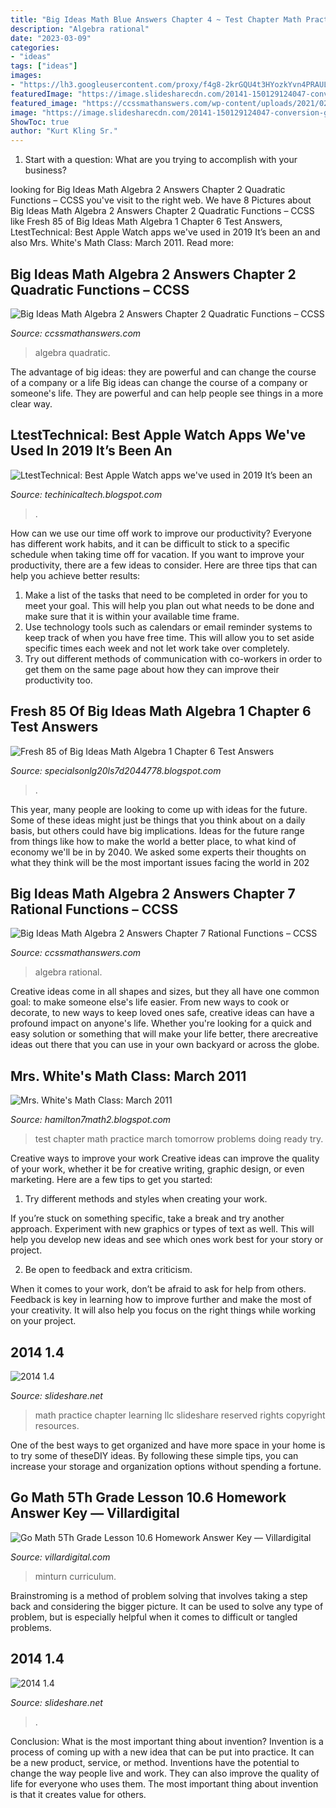```yaml
---
title: "Big Ideas Math Blue Answers Chapter 4 ~ Test Chapter Math Practice March Tomorrow Problems Doing Ready Try"
description: "Algebra rational"
date: "2023-03-09"
categories:
- "ideas"
tags: ["ideas"]
images:
- "https://lh3.googleusercontent.com/proxy/f4g8-2krGQU4t3HYozkYvn4PRAULISI2Xt-G4K85KalbkdOVoMawtzrJqhvjSBFpTyvkzgsr8AxIUFGTrnzuriOB1wHLeWYBenVfU-bwhiLElWAi8IqqWH_sSUzbfcwQgrMcWlh4lmo=w1200-h630-p-k-no-nu"
featuredImage: "https://image.slidesharecdn.com/20141-150129124047-conversion-gate01/95/2014-14-2-638.jpg?cb=1422535312"
featured_image: "https://ccssmathanswers.com/wp-content/uploads/2021/02/Big-Ideas-Math-Answers-Algebra-2-Chapter-7-Rational-Functions-7.5-a-21.png"
image: "https://image.slidesharecdn.com/20141-150129124047-conversion-gate01/95/2014-14-2-638.jpg?cb=1422535312"
ShowToc: true
author: "Kurt Kling Sr."
---
```



1. Start with a question: What are you trying to accomplish with your business?

	

		
looking for Big Ideas Math Algebra 2 Answers Chapter 2 Quadratic Functions – CCSS you've visit to the right web. We have 8 Pictures about Big Ideas Math Algebra 2 Answers Chapter 2 Quadratic Functions – CCSS like Fresh 85 of Big Ideas Math Algebra 1 Chapter 6 Test Answers, LtestTechnical: Best Apple Watch apps we&#039;ve used in 2019 It’s been an and also Mrs. White&#039;s Math Class: March 2011. Read more:
		
    
## Big Ideas Math Algebra 2 Answers Chapter 2 Quadratic Functions – CCSS

<img loading=lazy src="https://ccssmathanswers.com/wp-content/uploads/2021/02/Big-Ideas-Math-Algebra-2-Answers-Chapter-2-Quadratic-Functions-2.1-Question-45.1-300x231.png" onerror="this.onerror=null;this.src='https://tse4.mm.bing.net/th?id=OIP.F_rp8XCAb3D-P40vCqTiCwAAAA&amp;pid=15.1';" alt="Big Ideas Math Algebra 2 Answers Chapter 2 Quadratic Functions – CCSS">

_Source: ccssmathanswers.com_

>algebra quadratic. 

	

The advantage of big ideas: they are powerful and can change the course of a company or a life
Big ideas can change the course of a company or someone's life. They are powerful and can help people see things in a more clear way.

    
## LtestTechnical: Best Apple Watch Apps We&#039;ve Used In 2019 It’s Been An

<img loading=lazy src="https://lh5.googleusercontent.com/proxy/ySrKQaYjS9gyxh2LConac_MYYrkvyv99GhyQxVgDM9BghxFyJWdhKaaCnlq7_YRFvAjaE0W3Xm9NYb787dQylNm0D_PfdJZh3_w3sNhGYA=w1200-h630-p-k-no-nu" onerror="this.onerror=null;this.src='https://tse1.mm.bing.net/th?id=OIP.RpA6hGS32hc2VIVNEvtmXwHaEK&amp;pid=15.1';" alt="LtestTechnical: Best Apple Watch apps we&#039;ve used in 2019 It’s been an">

_Source: techinicaltech.blogspot.com_

>. 

	

How can we use our time off work to improve our productivity?
Everyone has different work habits, and it can be difficult to stick to a specific schedule when taking time off for vacation. If you want to improve your productivity, there are a few ideas to consider. Here are three tips that can help you achieve better results: 
1. Make a list of the tasks that need to be completed in order for you to meet your goal. This will help you plan out what needs to be done and make sure that it is within your available time frame. 
2. Use technology tools such as calendars or email reminder systems to keep track of when you have free time. This will allow you to set aside specific times each week and not let work take over completely. 
3. Try out different methods of communication with co-workers in order to get them on the same page about how they can improve their productivity too.

    
## Fresh 85 Of Big Ideas Math Algebra 1 Chapter 6 Test Answers

<img loading=lazy src="https://lh3.googleusercontent.com/proxy/f4g8-2krGQU4t3HYozkYvn4PRAULISI2Xt-G4K85KalbkdOVoMawtzrJqhvjSBFpTyvkzgsr8AxIUFGTrnzuriOB1wHLeWYBenVfU-bwhiLElWAi8IqqWH_sSUzbfcwQgrMcWlh4lmo=w1200-h630-p-k-no-nu" onerror="this.onerror=null;this.src='https://tse2.mm.bing.net/th?id=OIP.BfFsdKO8QnM-Df06W93hggHaF0&amp;pid=15.1';" alt="Fresh 85 of Big Ideas Math Algebra 1 Chapter 6 Test Answers">

_Source: specialsonlg20ls7d2044778.blogspot.com_

>. 

	

This year, many people are looking to come up with ideas for the future. Some of these ideas might just be things that you think about on a daily basis, but others could have big implications. Ideas for the future range from things like how to make the world a better place, to what kind of economy we'll be in by 2040. We asked some experts their thoughts on what they think will be the most important issues facing the world in 202
    
## Big Ideas Math Algebra 2 Answers Chapter 7 Rational Functions – CCSS

<img loading=lazy src="https://ccssmathanswers.com/wp-content/uploads/2021/02/Big-Ideas-Math-Answers-Algebra-2-Chapter-7-Rational-Functions-7.5-a-21.png" onerror="this.onerror=null;this.src='https://tse1.mm.bing.net/th?id=OIP.dss3Ipjw0Bai6ootXMhywwAAAA&amp;pid=15.1';" alt="Big Ideas Math Algebra 2 Answers Chapter 7 Rational Functions – CCSS">

_Source: ccssmathanswers.com_

>algebra rational. 

	

Creative ideas come in all shapes and sizes, but they all have one common goal: to make someone else's life easier. From new ways to cook or decorate, to new ways to keep loved ones safe, creative ideas can have a profound impact on anyone's life. Whether you're looking for a quick and easy solution or something that will make your life better, there arecreative ideas out there that you can use in your own backyard or across the globe.

    
## Mrs. White&#039;s Math Class: March 2011

<img loading=lazy src="https://lh5.googleusercontent.com/-JcwcD24j6nk/TW1XLFAzx1I/AAAAAAAAADE/NfC0-v7876Y/s640/Ch3+Practice+Test+A.jpg" onerror="this.onerror=null;this.src='https://tse2.mm.bing.net/th?id=OIP.LRJyuthwYUKHxosMu0JHDAHaJ7&amp;pid=15.1';" alt="Mrs. White&#039;s Math Class: March 2011">

_Source: hamilton7math2.blogspot.com_

>test chapter math practice march tomorrow problems doing ready try. 

	

Creative ways to improve your work
Creative ideas can improve the quality of your work, whether it be for creative writing, graphic design, or even marketing. Here are a few tips to get you started:
1. Try different methods and styles when creating your work.

If you’re stuck on something specific, take a break and try another approach. Experiment with new graphics or types of text as well. This will help you develop new ideas and see which ones work best for your story or project.

2. Be open to feedback and extra criticism.

When it comes to your work, don’t be afraid to ask for help from others. Feedback is key in learning how to improve further and make the most of your creativity. It will also help you focus on the right things while working on your project.


    
## 2014 1.4

<img loading=lazy src="https://image.slidesharecdn.com/20141-150129124047-conversion-gate01/95/2014-14-1-638.jpg?cb=1422535312" onerror="this.onerror=null;this.src='https://tse1.mm.bing.net/th?id=OIP.fciNsoRMWn0fpo_vdFlXxQHaJl&amp;pid=15.1';" alt="2014 1.4">

_Source: slideshare.net_

>math practice chapter learning llc slideshare reserved rights copyright resources. 

	

One of the best ways to get organized and have more space in your home is to try some of theseDIY ideas. By following these simple tips, you can increase your storage and organization options without spending a fortune.

    
## Go Math 5Th Grade Lesson 10.6 Homework Answer Key — Villardigital

<img loading=lazy src="https://i0.wp.com/minturn.files.wordpress.com/2015/03/img_0277.jpg?w=604" onerror="this.onerror=null;this.src='https://tse2.mm.bing.net/th?id=OIP.2GeVzC2NpWH0ffvvW3Ob9AHaJ3&amp;pid=15.1';" alt="Go Math 5Th Grade Lesson 10.6 Homework Answer Key — Villardigital">

_Source: villardigital.com_

>minturn curriculum. 

	

Brainstroming is a method of problem solving that involves taking a step back and considering the bigger picture. It can be used to solve any type of problem, but is especially helpful when it comes to difficult or tangled problems.

    
## 2014 1.4

<img loading=lazy src="https://image.slidesharecdn.com/20141-150129124047-conversion-gate01/95/2014-14-2-638.jpg?cb=1422535312" onerror="this.onerror=null;this.src='https://tse1.mm.bing.net/th?id=OIP.Im0Rm1LqGS9uZJtu-OvIzwHaJl&amp;pid=15.1';" alt="2014 1.4">

_Source: slideshare.net_

>. 

	

Conclusion: What is the most important thing about invention?
Invention is a process of coming up with a new idea that can be put into practice. It can be a new product, service, or method. Inventions have the potential to change the way people live and work. They can also improve the quality of life for everyone who uses them. The most important thing about invention is that it creates value for others.

